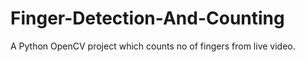 # Finger-Detection-And-Counting
A Python OpenCV project which  counts no of fingers from live video.
